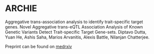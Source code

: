 # ARCHIE
Aggregative trans-association analysis to identify trait-specific target genes.
Novel Aggregative trans-eQTL Association Analysis of Known Genetic Variants Detect Trait-specific Target Gene-sets. Diptavo Dutta, Yuan He, Ashis Saha, Marios Arvanitis, Alexis Battle, Nilanjan Chatterjee.


Preprint can be found on [medrxiv](https://www.medrxiv.org/content/10.1101/2020.09.29.20204388v2)
